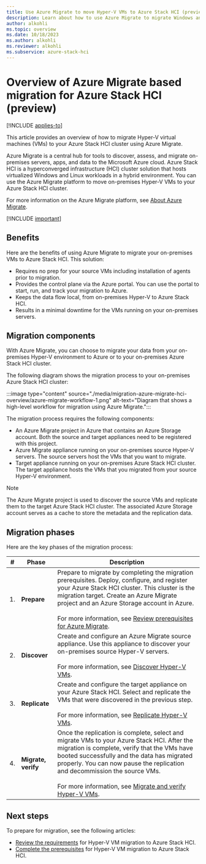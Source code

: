 ```yaml
---
title: Use Azure Migrate to move Hyper-V VMs to Azure Stack HCI (preview)
description: Learn about how to use Azure Migrate to migrate Windows and Linux VMs to your Azure Stack HCI cluster (preview).
author: alkohli
ms.topic: overview
ms.date: 10/18/2023
ms.author: alkohli
ms.reviewer: alkohli
ms.subservice: azure-stack-hci
---
```


# Overview of Azure Migrate based migration for Azure Stack HCI (preview)

[!INCLUDE [applies-to](../../includes/hci-applies-to-23h2.md)]

This article provides an overview of how to migrate Hyper-V virtual machines (VMs) to your Azure Stack HCI cluster using Azure Migrate.

Azure Migrate is a central hub for tools to discover, assess, and migrate on-premises servers, apps, and data to the Microsoft Azure cloud. Azure Stack HCI is a hyperconverged infrastructure (HCI) cluster solution that hosts virtualized Windows and Linux workloads in a hybrid environment. You can use the Azure Migrate platform to move on-premises Hyper-V VMs to your Azure Stack HCI cluster.

For more information on the Azure Migrate platform, see [About Azure Migrate](/azure/migrate/migrate-services-overview).

[!INCLUDE [important](../../includes/hci-preview.md)]

## Benefits

Here are the benefits of using Azure Migrate to migrate your on-premises VMs to Azure Stack HCI. This solution:

- Requires no prep for your source VMs including installation of agents prior to migration.
- Provides the control plane via the Azure portal. You can use the portal to start, run, and track your migration to Azure.
- Keeps the data flow local, from on-premises Hyper-V to Azure Stack HCI.
- Results in a minimal downtime for the VMs running on your on-premises servers.

## Migration components

With Azure Migrate, you can choose to migrate your data from your on-premises Hyper-V environment to Azure or to your on-premises Azure Stack HCI cluster.

The following diagram shows the migration process to your on-premises Azure Stack HCI cluster:

:::image type="content" source="./media/migration-azure-migrate-hci-overview/azure-migrate-workflow-1.png" alt-text="Diagram that shows a high-level workflow for migration using Azure Migrate.":::

The migration process requires the following components:

- An Azure Migrate project in Azure that contains an Azure Storage account. Both the source and target appliances need to be registered with this project.
- Azure Migrate appliance running on your on-premises source Hyper-V servers. The source servers host the VMs that you want to migrate.
- Target appliance running on your on-premises Azure Stack HCI cluster. The target appliance hosts the VMs that you migrated from your source Hyper-V environment.

> [!NOTE]
> The Azure Migrate project is used to discover the source VMs and replicate them to the target Azure Stack HCI cluster. The associated Azure Storage account serves as a cache to store the metadata and the replication data.

## Migration phases

Here are the key phases of the migration process:


|#  |Phase  |Description  |
|---------|---------|---------|
|1.     |**Prepare**        |Prepare to migrate by completing the migration prerequisites. Deploy, configure, and register your Azure Stack HCI cluster. This cluster is the migration target. Create an Azure Migrate project and an Azure Storage account in Azure.<br><br> For more information, see [Review prerequisites for Azure Migrate](migrate-hyperv-prerequisites.md).         |
|2.     |**Discover**       |Create and configure an Azure Migrate source appliance. Use this appliance to discover your on-premises source Hyper-V servers. <br><br> For more information, see [Discover Hyper-V VMs](migrate-hyperv-replicate.md).          |
|3.     |**Replicate**      |Create and configure the target appliance on your Azure Stack HCI. Select and replicate the VMs that were discovered in the previous step. <br><br> For more information, see [Replicate Hyper-V VMs](migrate-hyperv-replicate.md).         |
|4.     |**Migrate, verify**|Once the replication is complete, select and migrate VMs to your Azure Stack HCI. After the migration is complete, verify that the VMs have booted successfully and the data has migrated properly. You can now pause the replication and decommission the source VMs. <br><br> For more information, see [Migrate and verify Hyper-V VMs](./migrate-azure-migrate.md).         |


## Next steps

To prepare for migration, see the following articles:

- [Review the requirements](migrate-hyperv-requirements.md) for Hyper-V VM migration to Azure Stack HCI.
- [Complete the prerequisites](migrate-hyperv-prerequisites.md) for Hyper-V VM migration to Azure Stack HCI.
